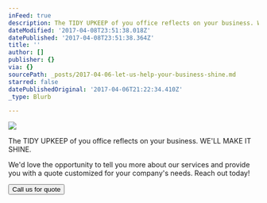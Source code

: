 ```yaml
---
inFeed: true
description: The TIDY UPKEEP of you office reflects on your business. WE'LL MAKE IT SHINE.
dateModified: '2017-04-08T23:51:38.018Z'
datePublished: '2017-04-08T23:51:38.364Z'
title: ''
author: []
publisher: {}
via: {}
sourcePath: _posts/2017-04-06-let-us-help-your-business-shine.md
starred: false
datePublishedOriginal: '2017-04-06T21:22:34.410Z'
_type: Blurb

---
```

![](https://the-grid-user-content.s3-us-west-2.amazonaws.com/9bb9f7fb-19ad-45cf-b5d1-1f4b69e4025f.png)

The TIDY UPKEEP of you office reflects on your business. WE'LL MAKE IT SHINE.

We'd love the opportunity to tell you more about our services and provide you with a quote customized for your company's needs. Reach out today!

<button data-role="cta" style="">Call us for quote</button>
